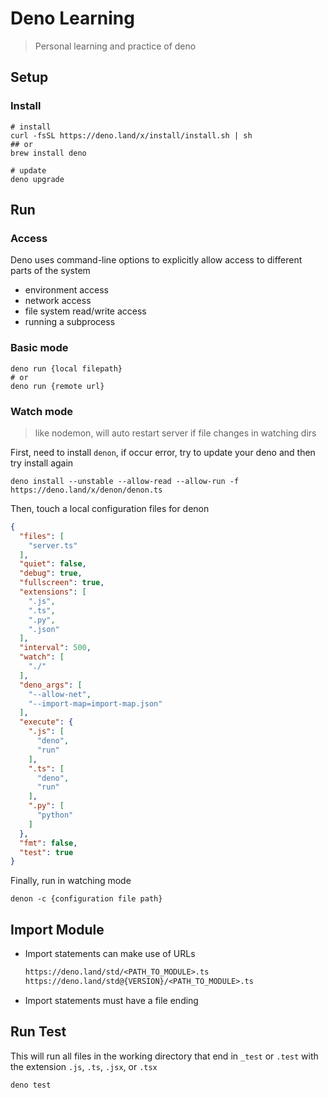 # Deno Learning

> Personal learning and practice of deno

## Setup

### Install

```shell
# install
curl -fsSL https://deno.land/x/install/install.sh | sh
## or
brew install deno

# update
deno upgrade
```

## Run

### Access

Deno uses command-line options to explicitly allow access to different parts of the system

* environment access
* network access
* file system read/write access
* running a subprocess

### Basic mode

```shell
deno run {local filepath}
# or
deno run {remote url}
```

### Watch mode

> like nodemon, will auto restart server if file changes in watching dirs

First, need to install `denon`, if occur error, try to update your deno and then try install again

```shell
deno install --unstable --allow-read --allow-run -f https://deno.land/x/denon/denon.ts
```

Then, touch a local configuration files for denon

```json
{
  "files": [
    "server.ts"
  ],
  "quiet": false,
  "debug": true,
  "fullscreen": true,
  "extensions": [
    ".js",
    ".ts",
    ".py",
    ".json"
  ],
  "interval": 500,
  "watch": [
    "./"
  ],
  "deno_args": [
    "--allow-net",
    "--import-map=import-map.json"
  ],
  "execute": {
    ".js": [
      "deno",
      "run"
    ],
    ".ts": [
      "deno",
      "run"
    ],
    ".py": [
      "python"
    ]
  },
  "fmt": false,
  "test": true
}
```

Finally, run in watching mode

```shell
denon -c {configuration file path}
```

## Import Module

* Import statements can make use of URLs

  ```txt
  https://deno.land/std/<PATH_TO_MODULE>.ts
  https://deno.land/std@{VERSION}/<PATH_TO_MODULE>.ts
  ```

* Import statements must have a file ending

## Run Test

This will run all files in the working directory that end in `_test` or `.test` with the extension `.js`, `.ts`, `.jsx`, or `.tsx`

```shell
deno test
```
